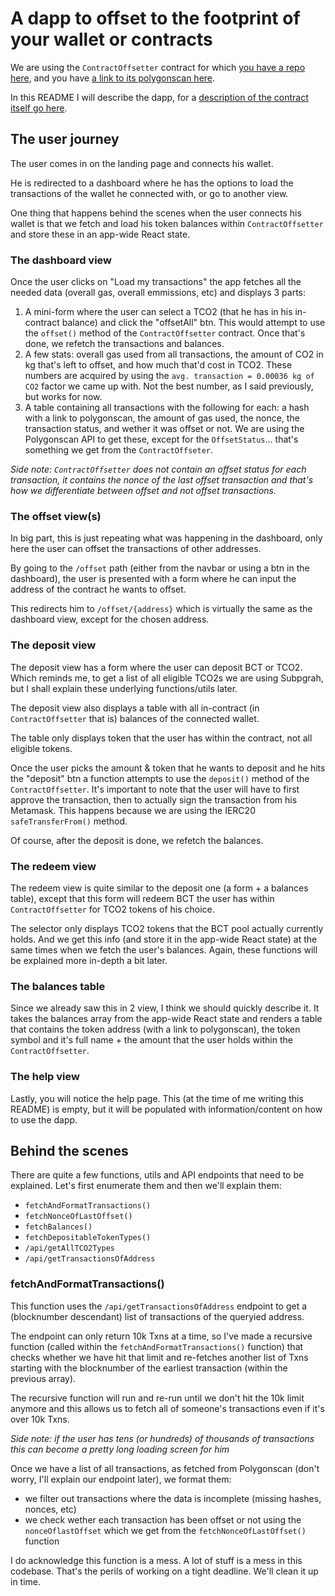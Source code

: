 # A dapp to offset to the footprint of your wallet or contracts

We are using the `ContractOffsetter` contract for which [you have a repo here](https://github.com/lazaralex98/eco-1/blob/main/contracts/ContractOffsetter.sol), and you have [a link to its polygonscan here](https://mumbai.polygonscan.com/address/0x4F828CeDAfcBa0cDd2d9Ace14caFfb0b1FaF9199).

In this README I will describe the dapp, for a [description of the contract itself go here](https://github.com/lazaralex98/eco-1/blob/main/README.md).

## The user journey

The user comes in on the landing page and connects his wallet.

He is redirected to a dashboard where he has the options to load the transactions of the wallet he connected with, or go to another view.

One thing that happens behind the scenes when the user connects his wallet is that we fetch and load his token balances within `ContractOffsetter` and store these in an app-wide React state.

### The dashboard view

Once the user clicks on "Load my transactions" the app fetches all the needed data (overall gas, overall emmissions, etc) and displays 3 parts:

1. A mini-form where the user can select a TCO2 (that he has in his in-contract balance) and click the "offsetAll" btn.
   This would attempt to use the `offset()` method of the `ContractOffsetter` contract. Once that's done, we refetch the transactions and balances.
2. A few stats: overall gas used from all transactions, the amount of CO2 in kg that's left to offset, and how much that'd cost in TCO2.
   These numbers are acquired by using the `avg. transaction = 0.00036 kg of CO2` factor we came up with. Not the best number, as I said previously, but works for now.
3. A table containing all transactions with the following for each: a hash with a link to polygonscan, the amount of gas used, the nonce, the transaction status, and wether it was offset or not.
   We are using the Polygonscan API to get these, except for the `OffsetStatus`... that's something we get from the `ContractOffseter`.

_Side note: `ContractOffsetter` does not contain an offset status for each transaction, it contains the nonce of the last offset transaction and that's how we differentiate between offset and not offset transactions._

### The offset view(s)

In big part, this is just repeating what was happening in the dashboard, only here the user can offset the transactions of other addresses.

By going to the `/offset` path (either from the navbar or using a btn in the dashboard), the user is presented with a form where he can input the address of the contract he wants to offset.

This redirects him to `/offset/{address}` which is virtually the same as the dashboard view, except for the chosen address.

### The deposit view

The deposit view has a form where the user can deposit BCT or TCO2. Which reminds me, to get a list of all eligible TCO2s we are using Subpgrah, but I shall explain these underlying functions/utils later.

The deposit view also displays a table with all in-contract (in `ContractOffsetter` that is) balances of the connected wallet.

The table only displays token that the user has within the contract, not all eligible tokens.

Once the user picks the amount & token that he wants to deposit and he hits the "deposit" btn a function attempts to use the `deposit()` method of the `ContractOffsetter`. It's important to note that the user will have to first approve the transaction, then to actually sign the transaction from his Metamask. This happens because we are using the IERC20 `safeTransferFrom()` method.

Of course, after the deposit is done, we refetch the balances.

### The redeem view

The redeem view is quite similar to the deposit one (a form + a balances table), except that this form will redeem BCT the user has within `ContractOffsetter` for TCO2 tokens of his choice.

The selector only displays TCO2 tokens that the BCT pool actually currently holds. And we get this info (and store it in the app-wide React state) at the same times when we fetch the user's balances. Again, these functions will be explained more in-depth a bit later.

### The balances table

Since we already saw this in 2 view, I think we should quickly describe it. It takes the balances array from the app-wide React state and renders a table that contains the token address (with a link to polygonscan), the token symbol and it's full name + the amount that the user holds within the `ContractOffsetter`.

### The help view

Lastly, you will notice the help page. This (at the time of me writing this README) is empty, but it will be populated with information/content on how to use the dapp.

## Behind the scenes

There are quite a few functions, utils and API endpoints that need to be explained. Let's first enumerate them and then we'll explain them:

- `fetchAndFormatTransactions()`
- `fetchNonceOfLastOffset()`
- `fetchBalances()`
- `fetchDepositableTokenTypes()`
- `/api/getAllTCO2Types`
- `/api/getTransactionsOfAddress`

### fetchAndFormatTransactions()

This function uses the `/api/getTransactionsOfAddress` endpoint to get a (blocknumber descendant) list of transactions of the queryied address.

The endpoint can only return 10k Txns at a time, so I've made a recursive function (called within the `fetchAndFormatTransactions()` function) that checks whether we have hit that limit and re-fetches another list of Txns starting with the blocknumber of the earliest transaction (within the previous array).

The recursive function will run and re-run until we don't hit the 10k limit anymore and this allows us to fetch all of someone's transactions even if it's over 10k Txns.

_Side note: if the user has tens (or hundreds) of thousands of transactions this can become a pretty long loading screen for him_

Once we have a list of all transactions, as fetched from Polygonscan (don't worry, I'll explain our endpoint later), we format them:

- we filter out transactions where the data is incomplete (missing hashes, nonces, etc)
- we check wether each transaction has been offset or not using the `nonceOflastOffset` which we get from the `fetchNonceOfLastOffset()` function

I do acknowledge this function is a mess. A lot of stuff is a mess in this codebase. That's the perils of working on a tight deadline. We'll clean it up in time.
